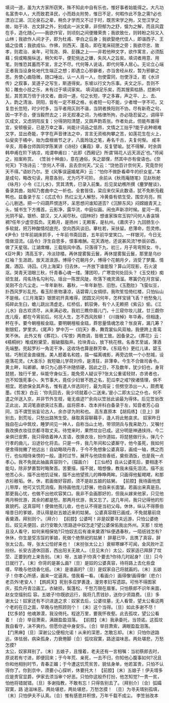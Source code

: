 <!-- { "loadSidebar": true } -->
填词一道，虽为大方家所窃笑，殊不知此中自有乐也，惟好事者始能得之。大凡功名富贵中人，大而致君泽民，小而趋炎附势，惟日不足，何暇作此不急之需?必也漂泊江湖、沉沦泉石之辈，稍负才学而又不过于时，既苦宋学之拘，又觉汉学之凿，始于诗、古文辞之外，别成此一派文章，非但郁为之舒，愠为之解，而且风霆在手，造化随心——我欲作官，则顷刻之间便臻荣贵；我欲致仕，则转盼之际又入山林；我欲作人间才子，即为杜甫、李白之后身；我欲娶绝代佳人，即谐西子、王嫱之佳偶；我欲成仙、作佛，则西天、蓬岛，即在笔床砚匣之旁；我欲尽忠、致孝，则君治、亲年，可驾尧、舜、彭籛之上——非若他种文字，欲作寓言，必须酝藉；倘或略施纵送，稍欠和平，便犯佻达之嫌，失风人之旨矣。填词者用意、用笔，则惟恐其蓄而不宣，言之不尽。代何等人说话，即代何等人居心。无论立心端正者我当设身处地代生端正之想；即遇立心邪僻者，亦当舍经从权，暂为邪僻之思。务使心曲隐微，随口唾出，认一人肖一人，勿使雷同，勿使浮泛，若《水浒传》之叙事，吴道子之写生，斯道得矣。东坡以行文为乐事。夫文之乐，吾则不知；雕虫小技之乐，未有过于填词家矣。
  填词诚足乐矣，而其搜索枯肠，捻断吟髭，其苦其万倍于诗文者。曲词一道，句之长短，字之多寡，声之平、上、去、入，韵之清浊、阴阳，皆有一定不移之格，长者短一句不能，少者增一字不可。又复忽长忽短，时少时多，当平者用仄则不谐，当阴者换阳则不协。尽有新奇之句，因一字不合，便当毅然去之；非无揑凑之词，为格律所拘，亦必隐忍留之。调得平仄成文，又虑阴阳反复；分得阴阳清楚，又舆声韵乖张。作者处此，但能布置得宜，安顿极妥，已是万幸之事，尚能计词品之低昂，文情之工拙乎?能于此种艰难文字，显出奇能，字字在声音律法之中，言言无资格拘攀之苦，如莲花生在火上，仙叟奕于橘中，始为盘根凿节之才，八面玲珑之笔，寿名千古，夫复何惭。
咸丰辛亥，周春台师舆同学陈某讲《诗经》《蒹葭》章，反复譬喻。犹不得解，时余舆韩申甫在阶下纳凉，戏谓申甫曰：“此即《西厢记》所谓‘隔花人远天涯近’也。”师闻之，拍案称赏。
《笠翁十种曲》，意在通俗，失之鄙俚，然其中亦有俊语也。《奈何天》下场诗云：“奈何人不得，且去奈何天。”又云：“饶他百计奈何天，究竟奈何天不得。”语妙乃尔。至《风筝误逼婚尾声》云：“怕你不做卧看牵牛的织女星。”本是成句，略改句读，用意各别，尤为巧不可阶。
余前从《秋雨庵随笔》见赵秋舱《咏月》小令《江儿水》，赏其清隽，巳录入前集。后见吴幼樵所撰《麈梦醒谈》，备录其曲，始知乃套曲中之一祈也。全套皆佳，梁应来仅采此数语，犹不免断凫截鸭也。兹备录于左：《忒忒令》热红尘无人解愁，冷黄昏有侬生受。围空月亮，照心儿剔透。把一个闷葫芦恨连环，呆思想问谁知道否?《沉醉东风》闷嫦娥青天上头，慽书生下方搔首。云影净，露华流，中庭似画。闹虫声新凉时候。星河一周，光阴不留。银桥、碧汉，又人闻尽秋。《园林好》想谁家珠帘玉钩?问何人香衾锦裯?任年少虚空孤负。无赖月，是扬州；无赖客，是杭州。《嘉庆子》九回肠生小多软就，把万种酸情彻底兜，空向西风谈旧。搴杜若，采扶留。悲薄命，怨灵修。《尹令》廿年前胡床抓手，十年前书斋回首，五年前华堂笑口。一样银河，今日无情做泪流。《品令》浮生自思多，恨事难酬。花天酒地，还说甚风流?参辰卯酉，做了天星宿。江湖席帽，三载阻风中酒。只落得下九、初三，月子弯弯照女、牛。《豆叶黄》清高玉宇，冷淡琼楼。再休提雾鬓云鬟，再休提雾鬓云鬟，那里是乌纱红袖？生涯疏，放天涯浪游。博得个花朝月夕，博得个花朝月夕，消受了梦魔、情魔，酒囚、诗囚。《月上海棠》归去休，一齐放下谁能彀？算山河现影，石火波沤。哭青天泪眼三秋，忏青春心魂一缕。薄团叩，广寒宫何处回头？《玉交枝》痴顽生就，闯名场名勾利勾。瑶台一陈罡风陡，吹落下魂灵滴溜。寒簧仍在月宫留，吴刚不合凡尘走。一年年新秋、暮秋，一年年新愁、旧愁。《玉胞肚》飞萤似豆，扑西风罗衫乱兜。看玉阶景物凄凉，话碧霄儿女绸缪。我吹笙恰倚红楼，只怕仙山不是缑。《三月海棠》银匣初开真难得，团圆又问何年，怎样宝镜飞丢？他愁兔儿捣碎此生臼，蟾儿跳出清虚走。红桥侣，鹤驭俦，有个人无赖把《紫云》偷。《江儿水》自古欢须尽，从来满必收。我初三瞧你眉儿门，十三窥你妆儿就，廿三觑你庞儿瘦，都在今宵前后。何况人生，怎不西风败柳！《川拨棹》年华寿。但相逢，杯在手。要今朝檀板金瓯，要明朝檀板金瓯，莽思量情魂怎收？怅良宵，漏几筹？剔银釭，梦里求。《尾声》梦中万一《钧天》奏，舞霓裳仙风双袖，我便跨上青鸾笑不休。  此外又有《葬花》、《写恨》两商调，皆极工致。因备录之。《葬花》云：《梧桐树》堆成粉黛茔，掘破胭脂井。捡块青山，放下桃花榇。名香艺至诚，薄酒先端整。兜起罗衫一角泥干净，这收场也算是群芳幸。《东瓯令》更红儿诔，碧玉铭，巧制泥金直缀旌。美人题着名和姓，描一幅离魂影，再旁边筑一个小愁城，设座落花灵。《大圣乐》我短锄儿学荷刘伶，是清狂，非薄幸。今生不合做司香令。黄土畔，叫卿卿。单只为心肠不许随侬硬，因此之日，不及数年，犹少妇也，身背琵琶，独行千里，纵能守身似玉，能免旁人疑议乎?张太公重诺轻财，亦贤者也，岂不知饿死事小、失节事大，竟任少妇冒不韪之名，犯瓜李之戒?揆诸情理，俱不相宜。若欲保全其声名，惟有遣人伴选同行，最为周妥；但劈空添出一人，颇费笔墨。《剪发》白云：‘你先回去，我少顷就着小二送来。’是小二即太公之仆也，何不遣之伴送入京，并非节外生枝，毫无痕迹?”余向以笠翁此谕最为得体。后见笠翁改正此出，其词笔直欲突过东嘉。兹将原本、改本并科白备录于左，知音者芳心自同，当不谓笠翁妄论古人，余亦谬为附和也。
      高东嘉原本
【胡捣练】〔旦上〕辞别去，到荒坵，只愁出路煞生受。昼取真容聊藉手，逢人将此勉哀求。
奴家昨日独自在山中筑坟，睡梦间见一神人，自称当山土地，带领阴兵与我来助力，又嘱付我改换衣妆往京都寻取丈夫。待觉来时，果然坟台已成。这分明是神通挟持。今二亲俱已安葬，我只得依着神人言语，改换衣妆，扮作道姑，将琵琶做行头，弹几个行孝的曲儿，沿途钞化将去。只是一件，我几年间和公婆厮守，他今虽死，我如何便舍得抛撇了他远出！自幼略晓丹青，于今不免想象公婆真容，画成一轴，携之而行，也似相侍亲傍的一般。逢时过节，展开与他烧些香纸，奠些酒饭，也是我一点孝心。我不免就此抽画真容则个。〔描画介〕
【三仙桥】自从公婆死后，要相逢不能勾，除非梦裹暂时略聚首。苦要描，描不就，暗想像，教我未描先泪流。描不出他苦心头，描不出他饥证候，描不出他望孩儿的睁睁两眸。只画得他髪飕飕，和那衣衫敝垢。休，休，若画做好容颜，须不是赵五娘的姑舅。
【前腔】我待画他庞儿带厚，他可又饥荒消瘦。我待画他庞儿舒展，他自来长面皱。若画出来真是丑。那更我心忧，也做不出他欢容笑口。我非不会画那好的，但我从嫁来他家，只见他两月稍优游，其余的都是愁。那两月优游，我又忘了。这几年间，我只记得他的形衰貌朽。这真容呵！便做他孩儿收，也也认不得是当初父母。休休，纵认不得蔡伯喈昔日的爹娘，须认得是赵五娘近来的姑舅。
公婆真容既已画成，不免就墓前烧香奠酒，拜别则个。〔拜介〕
【前腔】公婆呵！非是奴要寻夫远游，只怕公婆绝后。奴见夫便回，此行安敢久!苦路途中奴怎走?望公婆保佑我出外州。天那！坟地且没人看守，如何来相保佑?只怕奴去后有谁来奠酒?纵便遇春秋，一陌纸钱怎有?休休，你生是受冻馁的爹娘，死做个绝祭祀的姑舅！
辞墓已毕，且携了真容，辞张太公去。呀，张太公恰好来也！〔末扮张太公上〕衰柳寒蝉不可闻，金风败叶正纷纷。长安古道休回首，西出阳关无故人。〔旦见末介〕太公，奴家适已拜辞了坟茔、正要到府上来告别。〔末〕呀，五娘子!你真个要去?你待几时起身?〔旦〕只今日就行了。〔末〕你背的是甚么画?〔旦〕是奴的公婆真容，待将路上去化些盘缠，早晚与他烧香化纸。〔末〕是谁画的?〔旦〕是奴家自己将就画的。〔末〕五娘子！你孝心所感，画来一定逼真。借我看一看。〔看画介〕画得像!画得像!〔悲介〕老员外!老安人！【鹧鸪天】死别多应梦裹逢，漫劳孝妇写遗踪。可怜不得图家庆，孤负丹青泣画工。衣破损，鬓篷松，千愁万限在眉峯。只怕蔡郎不识年来面，赵女空描别后  容。五娘子!你既欲远行，我将几贯钱钞，送你少资路费。〔旦〕多谢太公！奴家还有不识进退之求：奴家去后，公婆坟墓，无人看管，望太公看这两个老的在日之面，早晚与他照顾则个！〔末〕这个当得。〔旦〕如此多谢不尽！  
【忆多娇】他魂渺漠，我没倚托。程途万里，要我怀夜壑。此去孤坟，望公公看着！〔合〕举目萧索，满跟盈盈泪落。 
 【前腔】〔末〕我承委托，当领诺。这孤坟我自看守，决不爽约。但愿你途中身安乐。〔合〕举目萧索，满眼盈盈泪落。  
【门黑麻】〔旦〕深谢公公便相允诺！从来的深恩，怎敢忘却。〔末〕只怕你途路远，体怯弱，病染孤身，力衰倦脚〔合〕弧坟寂寞，路途滋味恶。两处堪悲，万愁怎摸?  
太公，奴家拜别了。〔末〕五娘子，且慢着，老夫还有一言相嘱：当初蔡郎去时，原说若有寸进，即便回来；于今年荒、亲死，一去不归，你知他心腹事如何?况且你和他相别时节，青春正媚；于今遭这饥荒贫苦，貌怯身单，他若富贵，只怕不认得你了。你到京中，须要小心探听，休要托大！ 
 【前腔】〔末〕五娘子！伊夫壻多应是贵官显爵，伊家去须当审个好恶。只怕你这般乔打扮，他怎知觉?一贵一贫，怕他将错就错。〔旦〕多谢指教，不敢有忘！只得告别去了。〔拜别介〕〔合〕弧孀寂寞，路
  途滋味恶。两处堪悲，两处堪悲，万愁怎摸！
〔旦〕为寻夫壻别孤填，〔末〕只怕伊夫不认真。〔合〕惟有感恩并积恨，万年千载不成尘。
李笠翁改本
